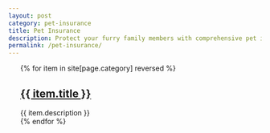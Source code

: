 ```yaml
---
layout: post
category: pet-insurance
title: Pet Insurance
description: Protect your furry family members with comprehensive pet insurance coverage. Our experts provide reliable information and comparisons to help you find the right policy to keep your pets healthy and happy without breaking the bank.
permalink: /pet-insurance/
---
```


<ul>
{% for item in site[page.category] reversed %}
   <div class="post">
	<h2 class="post-title">
	  <a href="{{ item.url | absolute_url }}">
		{{ item.title }}
	  </a>
	</h2>
	{{ item.description  }}
  </div>
{% endfor %}
</ul>

